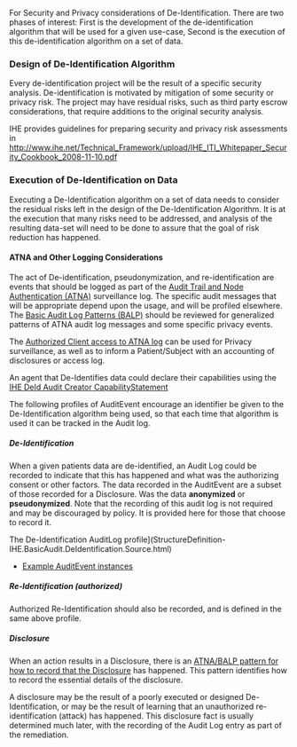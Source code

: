 
For Security and Privacy considerations of De-Identification. There are two phases of interest: First is the development of the de-identification algorithm that will be used for a given use-case, Second is the execution of this de-identification algorithm on a set of data. 

### Design of De-Identification Algorithm

Every de-identification project will be the result of a specific
security analysis. De-identification is motivated by mitigation of some
security or privacy risk. The project may have residual risks, such as
third party escrow considerations, that require additions to the
original security analysis.

IHE provides guidelines for preparing security and privacy risk
assessments in <http://www.ihe.net/Technical_Framework/upload/IHE_ITI_Whitepaper_Security_Cookbook_2008-11-10.pdf>

### Execution of De-Identification on Data

Executing a De-Identification algorithm on a set of data needs to consider the residual risks left in the design of the De-Identification Algorithm. It is at the execution that many risks need to be addressed, and analysis of the resulting data-set will need to be done to assure that the goal of risk reduction has happened.

#### ATNA and Other Logging Considerations

The act of De-identification, pseudonymization, and re-identification are events that should be logged as part of the [Audit Trail and Node Authentication (ATNA)](https://profiles.ihe.net/ITI/TF/Volume1/ch-9.html) surveillance log. The specific audit messages that will be appropriate depend upon the usage, and will be profiled elsewhere. The [Basic Audit Log Patterns (BALP)](https://profiles.ihe.net/ITI/BALP/index.html) should be reviewed for generalized patterns of ATNA audit log messages and some specific privacy events.

The [Authorized Client access to ATNA log](https://profiles.ihe.net/ITI/BALP/volume-1.html#152412-auditevents-are-available-to-authorized-clients) can be used for Privacy surveillance, as well as to inform a Patient/Subject with an accounting of disclosures or access log.

An agent that De-Identifies data could declare their capabilities using the [IHE DeId Audit Creator CapabilityStatement](CapabilityStatement-IHE.DeId.AuditCreator.html)

The following profiles of AuditEvent encourage an identifier be given to the De-Identification algorithm being used, so that each time that algorithm is used it can be tracked in the Audit log.

##### De-Identification

When a given patients data are de-identified, an Audit Log could be recorded to indicate that this has happened and what was the authorizing consent or other factors. The data recorded in the AuditEvent are a subset of those recorded for a Disclosure. Was the data **anonymized** or **pseudonymized**. Note that the recording of this audit log is not required and may be discouraged by policy. It is provided here for those that choose to record it.

The De-Identification AuditLog profile](StructureDefinition-IHE.BasicAudit.DeIdentification.Source.html)
- [Example AuditEvent instances](StructureDefinition-IHE.BasicAudit.DeIdentification.Source-examples.html)

##### Re-Identification (authorized)

Authorized Re-Identification should also be recorded, and is defined in the same above profile.

##### Disclosure

When an action results in a Disclosure, there is an [ATNA/BALP pattern for how to record that the Disclosure](https://profiles.ihe.net/ITI/BALP/content.html#3577-privacy-disclosure-audit-message) has happened. This pattern identifies how to record the essential details of the disclosure.

A disclosure may be the result of a poorly executed or designed De-Identification, or may be the result of learning that an unauthorized re-identification (attack) has happened. This disclosure fact is usually determined much later, with the recording of the Audit Log entry as part of the remediation.

